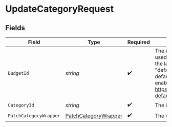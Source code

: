 # UpdateCategoryRequest


## Fields

| Field                                                                                                                                                                                             | Type                                                                                                                                                                                              | Required                                                                                                                                                                                          | Description                                                                                                                                                                                       |
| ------------------------------------------------------------------------------------------------------------------------------------------------------------------------------------------------- | ------------------------------------------------------------------------------------------------------------------------------------------------------------------------------------------------- | ------------------------------------------------------------------------------------------------------------------------------------------------------------------------------------------------- | ------------------------------------------------------------------------------------------------------------------------------------------------------------------------------------------------- |
| `BudgetId`                                                                                                                                                                                        | *string*                                                                                                                                                                                          | :heavy_check_mark:                                                                                                                                                                                | The id of the budget. "last-used" can be used to specify the last used budget and "default" can be used if default budget selection is enabled (see: https://api.ynab.com/#oauth-default-budget). |
| `CategoryId`                                                                                                                                                                                      | *string*                                                                                                                                                                                          | :heavy_check_mark:                                                                                                                                                                                | The id of the category                                                                                                                                                                            |
| `PatchCategoryWrapper`                                                                                                                                                                            | [PatchCategoryWrapper](../../Models/Components/PatchCategoryWrapper.md)                                                                                                                           | :heavy_check_mark:                                                                                                                                                                                | The category to update                                                                                                                                                                            |